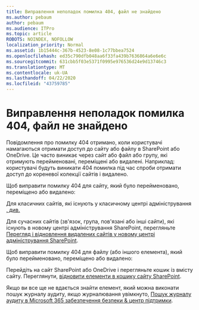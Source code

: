 ```yaml
---
title: Виправлення неполадок помилка 404, файл не знайдено
ms.author: pebaum
author: pebaum
ms.audience: ITPro
ms.topic: article
ROBOTS: NOINDEX, NOFOLLOW
localization_priority: Normal
ms.assetid: 1b15444c-367b-4523-8e08-1c77bbea7524
ms.openlocfilehash: ed35c790dfb048aa6f33fa439b7636864a6e6e6c
ms.sourcegitcommit: 631cbb5f03e5371f0995e976536d24e9d13746c3
ms.translationtype: MT
ms.contentlocale: uk-UA
ms.lasthandoff: 04/22/2020
ms.locfileid: "43759785"
---
```

# <a name="troubleshoot-error-404-file-not-found"></a>Виправлення неполадок помилка 404, файл не знайдено

Повідомлення про помилку 404 отримано, коли користувачі намагаються отримати доступ до сайту або файлу в SharePoint або OneDrive. Це часто виникає через сайт або файл або групу, які отримують перейменовані, переміщені або видалені. Наприклад: користувачі будуть виникати 404 помилка під час спроби отримати доступ до кореневої колекції сайтів і видалено.

Щоб виправити помилку 404 для сайту, який було перейменовано, переміщено або видалено:

Для класичних сайтів, які існують у класичному центрі адміністрування [, див.](https://docs.microsoft.com/sharepoint/restore-deleted-site-collection)

Для сучасних сайтів (зв'язок, група, пов'язані або інші сайти), які існують в новому центрі адміністрування SharePoint, перегляньте [Перегляд і відновлення видалених сайтів у новому центрі адміністрування SharePoint](https://docs.microsoft.com/sharepoint/restore-deleted-site-collection).

Щоб виправити помилку 404 для файлу (або іншого елемента), який було перейменовано, переміщено або видалено:

Перейдіть на сайт SharePoint або OneDrive і перегляньте кошик із вмісту сайту. Переглянути, [відновити елементи в кошику сайту SharePoint](https://support.office.com/article/Restore-items-in-the-Recycle-Bin-of-a-SharePoint-site-6df466b6-55f2-4898-8d6e-c0dff851a0be#ID0EAADAAA=Online).

Якщо ви все ще не вдається знайти елемент, який можна виконати пошук журналу аудиту, якщо журналювання увімкнуто, [Пошук журналу аудиту в Microsoft 365 забезпечення безпеки & центр підтримки](https://docs.microsoft.com/office365/securitycompliance/search-the-audit-log-in-security-and-compliance?redirectSourcePath=%252fclient%252fsearch-the-audit-log-in-the-office-365-security-compliance-center-0d4d0f35-390b-4518-800e-0c7ec95e946c).
